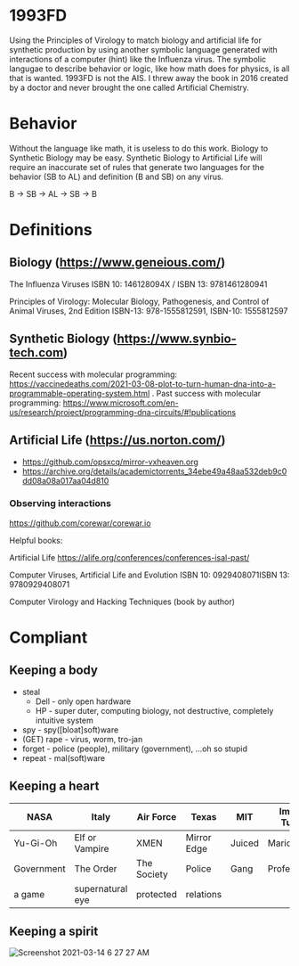# 1993FD
Using the Principles of Virology to match biology and artificial life for synthetic production by using another symbolic language generated with interactions of a computer (hint) like the Influenza virus. The symbolic langugae to describe behavior or logic, like how math does for physics, is all that is wanted. 1993FD is not the AIS. I threw away the book in 2016 created by a doctor and never brought the one called Artificial Chemistry.
# Behavior

Without the language like math, it is useless to do this work. Biology to Synthetic Biology may be easy. Synthetic Biology to Artificial Life will require an inaccurate set of rules that generate two languages for the behavior (SB to AL) and definition (B and SB) on any virus.

B -> SB -> AL -> SB -> B

# Definitions
## Biology (https://www.geneious.com/)

The Influenza Viruses
ISBN 10: 146128094X / ISBN 13: 9781461280941

Principles of Virology: Molecular Biology, Pathogenesis, and Control of Animal Viruses, 2nd Edition
ISBN-13: 978-1555812591, ISBN-10: 1555812597

## Synthetic Biology (https://www.synbio-tech.com)

Recent success with molecular programming: https://vaccinedeaths.com/2021-03-08-plot-to-turn-human-dna-into-a-programmable-operating-system.html .
Past success with molecular programming: https://www.microsoft.com/en-us/research/project/programming-dna-circuits/#!publications

## Artificial Life (https://us.norton.com/)

* https://github.com/opsxcq/mirror-vxheaven.org
* https://archive.org/details/academictorrents_34ebe49a48aa532deb9c0dd08a08a017aa04d810

### Observing interactions

https://github.com/corewar/corewar.io

Helpful books:

Artificial Life
https://alife.org/conferences/conferences-isal-past/

Computer Viruses, Artificial Life and Evolution 
ISBN 10: 0929408071ISBN 13: 9780929408071

Computer Virology and Hacking Techniques
(book by author)

# Compliant
## Keeping a body

* steal
  * Dell - only open hardware
  * HP - super duter, computing biology, not destructive, completely intuitive system
* spy - spy([bloat]soft)ware
* (GET) rape - virus, worm, tro-jan
* forget - police (people), military (government), ...oh so stupid
* repeat - mal(soft)ware

## Keeping a heart

NASA               | Italy            | Air Force    | Texas        | MIT          | Import Tuner | Waiting 2030 | Waiting 2040
------------       | -------------    | ------------ | ------------ | ------------ | ------------ | ------------ | ------------
Yu-Gi-Oh           | Elf or Vampire   | XMEN         | Mirror Edge  | Juiced       | Mario        | Zelda        |
Government         | The Order        | The Society  | Police       | Gang         | Professional | Ariana       |
a game             | supernatural eye | protected    | relations    |              |              |              | 

## Keeping a spirit
![Screenshot 2021-03-14 6 27 27 AM](https://user-images.githubusercontent.com/58202540/111066701-6c2c5800-848e-11eb-9bf2-e07e4c1660a8.png)
